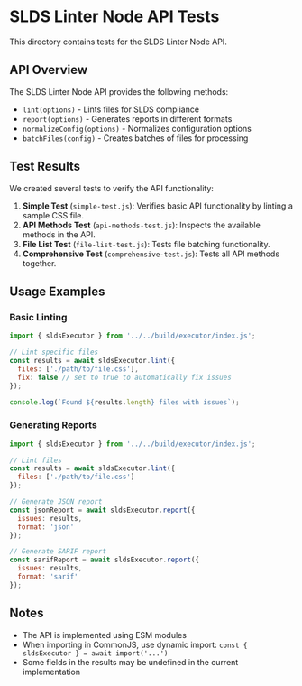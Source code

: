 # SLDS Linter Node API Tests

This directory contains tests for the SLDS Linter Node API.

## API Overview

The SLDS Linter Node API provides the following methods:

- `lint(options)` - Lints files for SLDS compliance
- `report(options)` - Generates reports in different formats
- `normalizeConfig(options)` - Normalizes configuration options
- `batchFiles(config)` - Creates batches of files for processing

## Test Results

We created several tests to verify the API functionality:

1. **Simple Test** (`simple-test.js`): Verifies basic API functionality by linting a sample CSS file.
2. **API Methods Test** (`api-methods-test.js`): Inspects the available methods in the API.
3. **File List Test** (`file-list-test.js`): Tests file batching functionality.
4. **Comprehensive Test** (`comprehensive-test.js`): Tests all API methods together.

## Usage Examples

### Basic Linting

```javascript
import { sldsExecutor } from '../../build/executor/index.js';

// Lint specific files
const results = await sldsExecutor.lint({
  files: ['./path/to/file.css'],
  fix: false // set to true to automatically fix issues
});

console.log(`Found ${results.length} files with issues`);
```

### Generating Reports

```javascript
import { sldsExecutor } from '../../build/executor/index.js';

// Lint files
const results = await sldsExecutor.lint({
  files: ['./path/to/file.css']
});

// Generate JSON report
const jsonReport = await sldsExecutor.report({
  issues: results,
  format: 'json'
});

// Generate SARIF report
const sarifReport = await sldsExecutor.report({
  issues: results,
  format: 'sarif'
});
```

## Notes

- The API is implemented using ESM modules
- When importing in CommonJS, use dynamic import: `const { sldsExecutor } = await import('...')`
- Some fields in the results may be undefined in the current implementation 